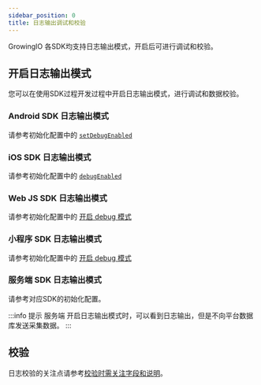 ```yaml
---
sidebar_position: 0
title: 日志输出调试和校验
---
```


GrowingIO 各SDK均支持日志输出模式，开启后可进行调试和校验。

## 开启日志输出模式

您可以在使用SDK过程开发过程中开启日志输出模式，进行调试和数据校验。

### Android SDK 日志输出模式

请参考初始化配置中的 [`setDebugEnabled`](/docs/android/Configuration#3-setdebugenabled)

### iOS SDK 日志输出模式

请参考初始化配置中的 [`debugEnabled`](/docs/ios/Configuration#2-debugenabled)

### Web JS SDK 日志输出模式

请参考初始化配置中的 [开启 debug 模式](/docs/webjs/3.8/initSettings#debug)

### 小程序 SDK 日志输出模式

请参考初始化配置中的 [开启 debug 模式](/docs/miniprogram/3.8/initSettings#debug)

### 服务端 SDK 日志输出模式

请参考对应SDK的初始化配置。

:::info 提示
服务端 开启日志输出模式时，可以看到日志输出，但是不向平台数据库发送采集数据。
:::

## 校验

日志校验的关注点请参考[校验时需关注字段和说明](/docs/debugverify#校验时需关注字段和说明)。
